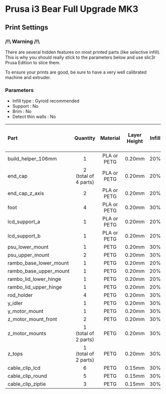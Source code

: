 # Prusa i3 Bear Full Upgrade MK3

## Print Settings

### /!\ Warning /!\

There are several hidden features on most printed parts (like selective infill). This is why you should really stick to the parameters below and use slic3r Prusa Edition to slice them.

To ensure your prints are good, be sure to have a very well calibrated machine and extruder.


### Parameters

* Infill type : Gyroid recommended
* Support : No
* Brim : No
* Detect thin walls : No

| Part | Quantity | Material | Layer<br/>Height | Infill | Perimeters | Top and<br/>Bottom<br/>Layers |
|:-----|:--------:|:--------:|:----------------:|:------:|:----------:|:-----------------------------:|
| build_helper_106mm     | 1 | PLA or PETG | 0.20mm | 20% | 2 | 5 |
| end_cap                | 2<br/>(total of 4 parts) | PLA or PETG | 0.20mm | 20% | 4 | 5 |
| end_cap_z_axis         | 2 | PLA or PETG | 0.20mm | 20% | 3 | 5 |
| foot                   | 4 | PLA or PETG | 0.20mm | 30% | 3 | 5 |
| lcd_support_a          | 1 | PLA or PETG | 0.20mm | 20% | 3 | 5 |
| lcd_support_b          | 1 | PLA or PETG | 0.20mm | 20% | 3 | 5 |
| psu_lower_mount        | 1 | PETG | 0.20mm | 30% | 3 | 5 |
| psu_upper_mount        | 2 | PETG | 0.20mm | 30% | 3 | 5 |
| rambo_base_lower_mount | 1 | PETG | 0.20mm | 20% | 3 | 5 |
| rambo_base_upper_mount | 1 | PETG | 0.20mm | 20% | 3 | 5 |
| rambo_lid_lower_hinge  | 1 | PETG | 0.20mm | 20% | 3 | 5 |
| rambo_lid_upper_hinge  | 1 | PETG | 0.20mm | 20% | 3 | 5 |
| rod_holder             | 4 | PETG | 0.20mm | 30% | 3 | 5 |
| y_idler                | 1 | PETG | 0.20mm | 30% | 3 | 5 |
| y_motor_mount          | 1 | PETG | 0.20mm | 30% | 3 | 5 |
| z_motor_mount_front    | 2 | PETG | 0.20mm | 30% | 3 | 5 |
| z_motor_mounts         | 1<br/>(total of 2 parts) | PETG | 0.20mm | 30% | 3 | 5 |
| z_tops                 | 1<br/>(total of 2 parts) | PETG | 0.20mm | 30% | 3 | 5 |
| cable_clip_lcd         | 6 | PETG | 0.15mm | 30% | 3 | 5 |
| cable_clip_round       | 5 | PETG | 0.15mm | 30% | 3 | 5 |
| cable_clip_ziptie      | 3 | PETG | 0.15mm | 30% | 3 | 5 |
